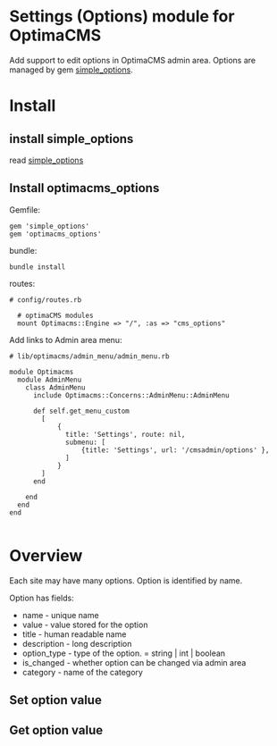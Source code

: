 # Settings (Options) module for OptimaCMS

Add support to edit options in OptimaCMS admin area. Options are managed by gem [simple_options](https://github.com/maxivak/simple_options).


# Install

## install simple_options

read [simple_options](https://github.com/maxivak/simple_options)


## Install optimacms_options

Gemfile:
```
gem 'simple_options'
gem 'optimacms_options'
```

bundle:
```
bundle install
```


routes:
```
# config/routes.rb

  # optimaCMS modules
  mount Optimacms::Engine => "/", :as => "cms_options"

```

Add links to Admin area menu:
 
```
# lib/optimacms/admin_menu/admin_menu.rb

module Optimacms
  module AdminMenu
    class AdminMenu
      include Optimacms::Concerns::AdminMenu::AdminMenu

      def self.get_menu_custom
        [
            {
              title: 'Settings', route: nil,
              submenu: [
                  {title: 'Settings', url: '/cmsadmin/options' },
              ]
            }
        ]    
      end

    end
  end
end
            
```
 


# Overview

Each site may have many options.
Option is identified by name.

Option has fields:
* name - unique name
* value - value stored for the option
* title - human readable name
* description - long description
* option_type - type of the option. = string | int | boolean
* is_changed - whether option can be changed via admin area
* category - name of the category






## Set option value

## Get option value

